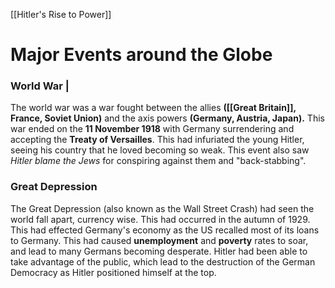 [[Hitler's Rise to Power]]
# Major Events around the Globe
### World War |
The world war was a war fought between the allies **([[Great Britain]],  France, Soviet Union)** and the axis powers **(Germany, Austria, Japan).** This war ended on the **11 November 1918** with Germany surrendering and accepting the **Treaty of Versailles**. This had infuriated the young Hitler, seeing his country that he loved becoming so weak. This event also saw *Hitler blame the Jews* for conspiring against them and "back-stabbing". 

### Great Depression
The Great Depression (also known as the Wall Street Crash) had seen the world fall apart, currency wise. This had occurred in the autumn of 1929. This had effected Germany's economy as the US recalled most of its loans to Germany. This had caused **unemployment** and **poverty** rates to soar, and lead to many Germans becoming desperate. Hitler had been able to take advantage of the public, which lead to the destruction of the German Democracy as Hitler positioned himself at the top.